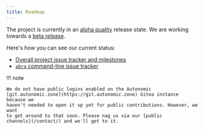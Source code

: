 ```yaml
---
title: Roadmap
---
```


The project is currently in an [alpha quality](https://en.wikipedia.org/wiki/Software_release_life_cycle#Alpha) release state. We are working towards a [beta release](https://en.wikipedia.org/wiki/Software_release_life_cycle#Beta).

Here's how you can see our current status:

- [Overall project issue tracker and milestones](https://git.autonomic.zone/coop-cloud/organising/issues)
- [`abra` command-line issue tracker](https://git.autonomic.zone/coop-cloud/abra)

!!! note

    We do not have public logins enabled on the Autonomic
    [git.autonomic.zone](https://git.autonomic.zone) Gitea instance because we
    haven't needed to open it up yet for public contributions. However, we want
    to get around to that soon. Please nag us via our [public
    channels](/contact/) and we'll get to it.
